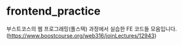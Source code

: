 # frontend_practice

부스트코스의 웹 프로그래밍(풀스택) 과정에서 실습한 FE 코드들 모음입니다. 
(https://www.boostcourse.org/web316/joinLectures/12943)